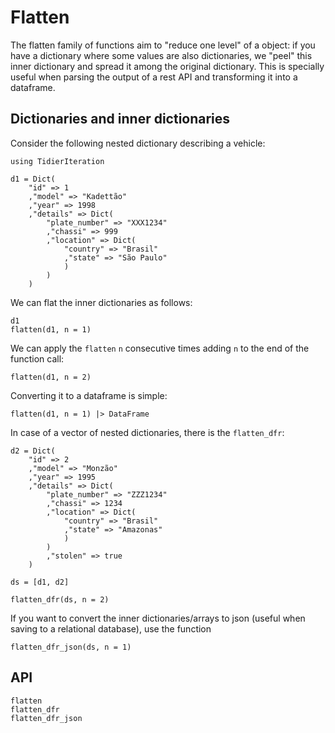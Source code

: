 # Flatten

The flatten family of functions aim to "reduce one level" of a object: if you have a dictionary where some values are also dictionaries, we "peel" this inner dictionary and spread it among the original dictionary. This is specially useful when parsing the output of a rest API and transforming it into a dataframe.

## Dictionaries and inner dictionaries

Consider the following nested dictionary describing a vehicle:

```@example 1
using TidierIteration

d1 = Dict(
    "id" => 1
    ,"model" => "Kadettão"
    ,"year" => 1998
    ,"details" => Dict(
        "plate_number" => "XXX1234"
        ,"chassi" => 999
        ,"location" => Dict(
            "country" => "Brasil"
            ,"state" => "São Paulo"
            )
        )
    )
```

We can flat the inner dictionaries as follows:

```@example 1
d1
flatten(d1, n = 1)
```

We can apply the `flatten` `n` consecutive times adding `n` to the end of the function call:

```@example 1
flatten(d1, n = 2)
```

Converting it to a dataframe is simple:

```@example 1
flatten(d1, n = 1) |> DataFrame
```

In case of a vector of nested dictionaries, there is the `flatten_dfr`:

```@example 1
d2 = Dict(
    "id" => 2
    ,"model" => "Monzão"
    ,"year" => 1995
    ,"details" => Dict(
        "plate_number" => "ZZZ1234"
        ,"chassi" => 1234
        ,"location" => Dict(
            "country" => "Brasil"
            ,"state" => "Amazonas"
            )
        )
        ,"stolen" => true
    )

ds = [d1, d2]

flatten_dfr(ds, n = 2)
```

If you want to convert the inner dictionaries/arrays to json (useful when saving to a relational database), use the function

```@examples 1
flatten_dfr_json(ds, n = 1)
```

## API

```@docs
flatten
flatten_dfr
flatten_dfr_json
```